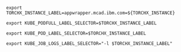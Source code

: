 ```shell
export TORCHX_INSTANCE_LABEL=appwrapper.mcad.ibm.com=${TORCHX_INSTANCE}
```

```shell
export KUBE_PODFULL_LABEL_SELECTOR=$TORCHX_INSTANCE_LABEL
```

```shell
export KUBE_POD_LABEL_SELECTOR=$TORCHX_INSTANCE_LABEL
```

```shell
export KUBE_JOB_LOGS_LABEL_SELECTOR="-l $TORCHX_INSTANCE_LABEL"
```
